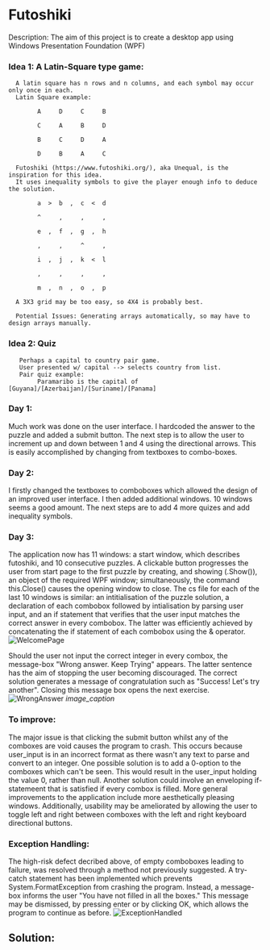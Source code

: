 # Futoshiki
Description: The aim of this project is to create a desktop app using Windows Presentation Foundation (WPF)

### Idea 1: A Latin-Square type game:

      A latin square has n rows and n columns, and each symbol may occur only once in each.
      Latin Square example:
      
            A     D     C     B
            
            C     A     B     D
            
            B     C     D     A
            
            D     B     A     C     
            
      Futoshiki (https://www.futoshiki.org/), aka Unequal, is the inspiration for this idea.
      It uses inequality symbols to give the player enough info to deduce the solution.
      
            a  >  b  ,  c  <  d
            
            ^     ,     ,     ,
            
            e  ,  f  ,  g  ,  h
            
            ,     ,     ^     ,
            
            i  ,  j  ,  k  <  l
            
            ,     ,     ,     ,
            
            m  ,  n  ,  o  ,  p
      
      A 3X3 grid may be too easy, so 4X4 is probably best.
      
      Potential Issues: Generating arrays automatically, so may have to design arrays manually.
      
      
### Idea 2: Quiz
       Perhaps a capital to country pair game.
       User presented w/ capital --> selects country from list.
       Pair quiz example:
            Paramaribo is the capital of [Guyana]/[Azerbaijan]/[Suriname]/[Panama]
            
### Day 1:
Much work was done on the user interface. I hardcoded the answer to the puzzle and added a submit button. The next step is to allow the user to increment up and down between 1 and 4 using the directional arrows. This is easily accomplished by changing from textboxes to combo-boxes.
      
### Day 2:
I firstly changed the textboxes to comboboxes which allowed the design of an improved user interface. I then added additional windows. 10 windows seems a good amount. The next steps are to add 4 more quizes and add inequality symbols.
      
### Day 3:
The application now has 11 windows: a start window, which describes futoshiki, and 10 consecutive puzzles. A clickable button progresses the user from start page to the first puzzle by creating, and showing (.Show()), an object of the required WPF window; simultaneously, the command this.Close() causes the opening window to close. The cs file for each of the last 10 windows is similar: an intitialisation of the puzzle solution, a declaration of each combobox followed by intialisation by parsing user input, and an if statement that verifies that the user input matches the correct answer in every combobox. The latter was efficiently achieved by concatenating the if statement of each combobox using the & operator.
![WelcomePage](https://user-images.githubusercontent.com/54633579/71023097-f0602600-20f9-11ea-97b0-ae21fd2e9b7e.png)
      
Should the user not input the correct integer in every combox, the message-box "Wrong answer. Keep Trying" appears. The latter sentence has the aim of stopping the user becoming discouraged. The correct solution generates a message of congratulation such as "Success! Let's try another". Closing this message box opens the next exercise.
![WrongAnswer](https://user-images.githubusercontent.com/54633579/71023368-7f6d3e00-20fa-11ea-9123-549597975148.png)
*image_caption*

### To improve:
The major issue is that clicking the submit button whilst any of the comboxes are void causes the program to crash. This occurs because user_input is in an incorrect format as there wasn't any text to parse and convert to an integer. One possible solution is to add a 0-option to the comboxes which can't be seen. This would result in the user_input holding the value 0, rather than null. Another solution could involve an enveloping if-statemeent that is satisfied if every combox is filled. More general improvements to the application include more aesthetically pleasing windows. Additionally, usability may be ameliorated by allowing the user to toggle left and right between comboxes with the left and right keyboard directional buttons.

### Exception Handling:
The high-risk defect decribed above, of empty comboboxes leading to failure, was resolved through a method not previously suggested. A try-catch statement has been implemented which prevents System.FormatException from crashing the program. Instead, a message-box informs the user "You have not filled in all the boxes." This message may be dismissed, by pressing enter or by clicking OK, which allows the program to continue as before.
![ExceptionHandled](https://user-images.githubusercontent.com/54633579/71023664-205bf900-20fb-11ea-89a9-8f73686c34bb.png)

## Solution:


